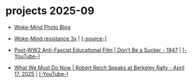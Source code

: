 # projects 2025-09

- [Woke-Mind Photo Blog](https://woke-mind-photo-blog.vercel.app/grid)

- [Woke-Mind resistance 3x](https://jht9629-nyu.github.io/resistance-3x/src/index-2.html) | [[-source-]](https://github.com/Woke-Mind/resistance-3x.git)

- [Post-WW2 Anti-Fascist Educational Film | Don't Be a Sucker - 1947](https://molab-itp.github.io/p5moLibrary/src/demo/mo-videoplayer/?playlist=8K6-cEAJZlE) | [[-YouTube-]](https://www.youtube.com/watch?]v=8K6-cEAJZlE)

- [What We Must Do Now | Robert Reich Speaks at Berkeley Rally - April 17, 2025](https://molab-itp.github.io/p5moLibrary/src/demo/mo-videoplayer/?playlist=ge5wsaTpuz8) | [[-YouTube-]](https://www.youtube.com/watch?v=ge5wsaTpuz8)
